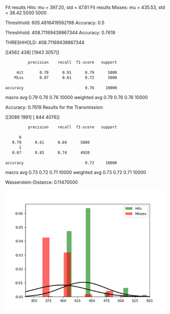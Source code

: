Fit results Hits: mu = 397.20,  std = 47.61
Fit results Misses: mu = 435.53,  std = 38.42
5000
5000

Threshhold:  605.4816419562198 
Accuracy:  0.5

Threshhold:  408.71169439867344 
Accuracy:  0.7619


THRESHHOLD:  408.71169439867344

 [[4562  438]
 [1943 3057]] 

              precision    recall  f1-score   support

         Hit       0.70      0.91      0.79      5000
        Miss       0.87      0.61      0.72      5000

    accuracy                           0.76     10000
   macro avg       0.79      0.76      0.76     10000
weighted avg       0.79      0.76      0.76     10000

Accuracy:  0.7619
Results for the Transmission:

 [[3089 1991]
 [ 844 4076]] 

              precision    recall  f1-score   support

          0
       0.79      0.61      0.69      5080
          1
       0.67      0.83      0.74      4920

    accuracy                           0.72     10000
   macro avg       0.73      0.72      0.71     10000
weighted avg       0.73      0.72      0.71     10000

Wasserstein-Distance: 0.11470000

![image](Figure_1.png)